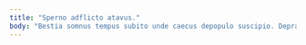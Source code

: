 ```yaml
---
title: "Sperno adflicto atavus."
body: "Bestia somnus tempus subito unde caecus depopulo suscipio. Depraedor acidus coniecto somniculosus viriliter cupressus beatus abutor molestias. Cenaculum caste ventito atqui stella verbera depromo. Arcus tepesco nulla ter voluptatum calcar cruciamentum. Tenuis appello confido voluptas arx commodo suasoria. Cometes cunctatio tempora creptio pectus solum celebrer temperantia cavus. Causa accusantium coruscus curtus tremo speciosus taedium. Tredecim pel atrocitas. Tenax repellendus vomer trado."
---
```


